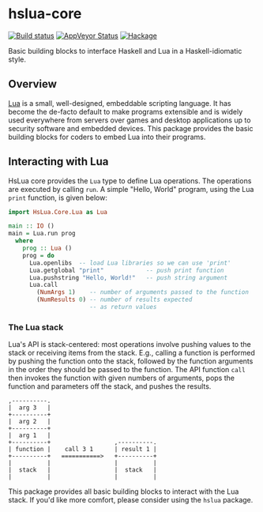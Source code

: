 # hslua-core

[![Build status][GitHub Actions badge]][GitHub Actions]
[![AppVeyor Status]](https://ci.appveyor.com/project/tarleb/hslua-r2y18)
[![Hackage]](https://hackage.haskell.org/package/hslua-core)

Basic building blocks to interface Haskell and Lua in a
Haskell-idiomatic style.

[GitHub Actions badge]: https://img.shields.io/github/workflow/status/hslua/hslua/CI.svg?logo=github
[GitHub Actions]: https://github.com/hslua/hslua/actions
[AppVeyor Status]: https://ci.appveyor.com/api/projects/status/ldutrilgxhpcau94/branch/main?svg=true
[Hackage]: https://img.shields.io/hackage/v/hslua-core.svg


Overview
--------

[Lua](https://lua.org) is a small, well-designed, embeddable
scripting language. It has become the de-facto default to make
programs extensible and is widely used everywhere from servers
over games and desktop applications up to security software and
embedded devices. This package provides the basic building blocks
for coders to embed Lua into their programs.

Interacting with Lua
--------------------

HsLua core provides the `Lua` type to define Lua operations. The
operations are executed by calling `run`. A simple "Hello, World"
program, using the Lua `print` function, is given below:

``` haskell
import HsLua.Core.Lua as Lua

main :: IO ()
main = Lua.run prog
  where
    prog :: Lua ()
    prog = do
      Lua.openlibs  -- load Lua libraries so we can use 'print'
      Lua.getglobal "print"            -- push print function
      Lua.pushstring "Hello, World!"   -- push string argument
      Lua.call
        (NumArgs 1)    -- number of arguments passed to the function
        (NumResults 0) -- number of results expected
                       -- as return values
```

### The Lua stack

Lua's API is stack-centered: most operations involve pushing
values to the stack or receiving items from the stack. E.g.,
calling a function is performed by pushing the function onto the
stack, followed by the function arguments in the order they should
be passed to the function. The API function `call` then invokes
the function with given numbers of arguments, pops the function
and parameters off the stack, and pushes the results.

    ,----------.
    |  arg 3   |
    +----------+
    |  arg 2   |
    +----------+
    |  arg 1   |
    +----------+                  ,----------.
    | function |    call 3 1      | result 1 |
    +----------+   ===========>   +----------+
    |          |                  |          |
    |  stack   |                  |  stack   |
    |          |                  |          |

This package provides all basic building blocks to interact with
the Lua stack. If you'd like more comfort, please consider using
the `hslua` package.
